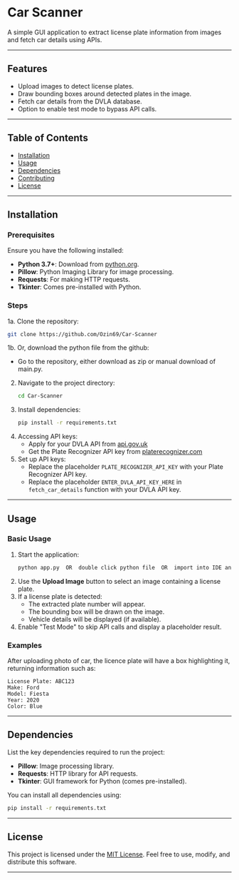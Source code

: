 # Car Scanner

A simple GUI application to extract license plate information from images and fetch car details using APIs.

---

## Features

- Upload images to detect license plates.
- Draw bounding boxes around detected plates in the image.
- Fetch car details from the DVLA database.
- Option to enable test mode to bypass API calls.

---

## Table of Contents

- [Installation](#installation)
- [Usage](#usage)
- [Dependencies](#dependencies)
- [Contributing](#contributing)
- [License](#license)

---

## Installation

### Prerequisites

Ensure you have the following installed:

- **Python 3.7+**: Download from [python.org](https://www.python.org/).
- **Pillow**: Python Imaging Library for image processing.
- **Requests**: For making HTTP requests.
- **Tkinter**: Comes pre-installed with Python.

### Steps

1a. Clone the repository:
   ```bash
   git clone https://github.com/Ozin69/Car-Scanner
   ```
1b. Or, download the python file from the github:
   - Go to the repository, either download as zip or manual download of main.py.
     
2. Navigate to the project directory:
   ```bash
   cd Car-Scanner
   ```
3. Install dependencies:
   ```bash
   pip install -r requirements.txt
   ```
4. Accessing API keys:
   - Apply for your DVLA API from [api.gov.uk](https://developer-portal.driver-vehicle-licensing.api.gov.uk/apis/vehicle-enquiry-service/vehicle-enquiry-service-description.html)
   - Get the Plate Recognizer API key from [platerecognizer.com](https://platerecognizer.com/)
4. Set up API keys:
   - Replace the placeholder `PLATE_RECOGNIZER_API_KEY` with your Plate Recognizer API key.
   - Replace the placeholder `ENTER_DVLA_API_KEY_HERE` in `fetch_car_details` function with your DVLA API key.

---

## Usage

### Basic Usage

1. Start the application:
   ```bash
   python app.py  OR  double click python file  OR  import into IDE and run inside.
   ```
2. Use the **Upload Image** button to select an image containing a license plate.
3. If a license plate is detected:
   - The extracted plate number will appear.
   - The bounding box will be drawn on the image.
   - Vehicle details will be displayed (if available).
4. Enable "Test Mode" to skip API calls and display a placeholder result.

### Examples

After uploading photo of car, the licence plate will have a box highlighting it, returning information such as:
```plaintext
License Plate: ABC123
Make: Ford
Model: Fiesta
Year: 2020
Color: Blue
```

---

## Dependencies

List the key dependencies required to run the project:

- **Pillow**: Image processing library.
- **Requests**: HTTP library for API requests.
- **Tkinter**: GUI framework for Python (comes pre-installed).

You can install all dependencies using:
```bash
pip install -r requirements.txt
```

---

## License

This project is licensed under the [MIT License](LICENSE). Feel free to use, modify, and distribute this software.

---

